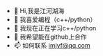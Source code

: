 - 👋 Hi,我是江河湖海
- 👀 我喜爱编程（c++/python）
- 🌱 我现在正在学习c++/python
- 💞️ 我希望能在github上合作
- 📫 如何联系 imjyf@qq.com


<!---
jyf-2/jyf-2 is a ✨ special ✨ repository because its `README.md` (this file) appears on your GitHub profile.
You can click the Preview link to take a look at your changes.
--->
